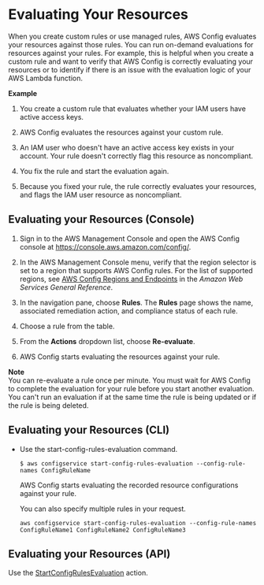 # Evaluating Your Resources<a name="evaluating-your-resources"></a>

When you create custom rules or use managed rules, AWS Config evaluates your resources against those rules\. You can run on\-demand evaluations for resources against your rules\. For example, this is helpful when you create a custom rule and want to verify that AWS Config is correctly evaluating your resources or to identify if there is an issue with the evaluation logic of your AWS Lambda function\. 

**Example**

1.  You create a custom rule that evaluates whether your IAM users have active access keys\. 

1.  AWS Config evaluates the resources against your custom rule\.

1.  An IAM user who doesn't have an active access key exists in your account\. Your rule doesn't correctly flag this resource as noncompliant\. 

1.  You fix the rule and start the evaluation again\. 

1. Because you fixed your rule, the rule correctly evaluates your resources, and flags the IAM user resource as noncompliant\. 

## Evaluating your Resources \(Console\)<a name="evaluating-your-resources-console"></a>

1. Sign in to the AWS Management Console and open the AWS Config console at [https://console\.aws\.amazon\.com/config/](https://console.aws.amazon.com/config/)\.

1. In the AWS Management Console menu, verify that the region selector is set to a region that supports AWS Config rules\. For the list of supported regions, see [AWS Config Regions and Endpoints](https://docs.aws.amazon.com/general/latest/gr/rande.html#awsconfig_region) in the *Amazon Web Services General Reference*\.

1. In the navigation pane, choose **Rules**\. The **Rules** page shows the name, associated remediation action, and compliance status of each rule\.

1. Choose a rule from the table\.

1. From the **Actions** dropdown list, choose **Re\-evaluate**\.

1.  AWS Config starts evaluating the resources against your rule\.

**Note**  
You can re\-evaluate a rule once per minute\. You must wait for AWS Config to complete the evaluation for your rule before you start another evaluation\. You can't run an evaluation if at the same time the rule is being updated or if the rule is being deleted\.

## Evaluating your Resources \(CLI\)<a name="evaluating-your-resources-cli"></a>
+ Use the start\-config\-rules\-evaluation command\. 

  ```
  $ aws configservice start-config-rules-evaluation --config-rule-names ConfigRuleName
  ```

  AWS Config starts evaluating the recorded resource configurations against your rule\.

  You can also specify multiple rules in your request\.

  ```
  aws configservice start-config-rules-evaluation --config-rule-names ConfigRuleName1 ConfigRuleName2 ConfigRuleName3
  ```

## Evaluating your Resources \(API\)<a name="evaluating-your-resources-api"></a>

Use the [StartConfigRulesEvaluation](https://docs.aws.amazon.com/config/latest/APIReference/API_StartConfigRulesEvaluation.html) action\.